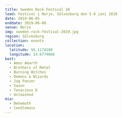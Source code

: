 ```yaml
---
title: Sweden Rock Festival 28
lead: Festival i Norje, Sölvesborg den 5-8 juni 2019
date: 2019-06-05
enddate: 2019-06-08
venue: Norje
img: sweden-rock-festival-2019.jpg
region: Sölvesborg
collection: events
location:
  latitude: 56.1174188
  longitude: 14.6774666
best:
  - Amon Amarth
  - Brothers of Metal
  - Burning Witches
  - Demons & Wizards
  - Jag Panzer
  - Saxon
  - Tenacious D
  - Unleashed
mia:
  - Behemoth
  - Candlemass
---
```

